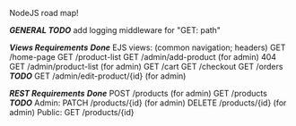 NodeJS road map!

***GENERAL TODO***
add logging middleware for "GET: path"

***Views Requirements***
***Done***
EJS views: (common navigation; headers)
GET /home-page GET /product-list
GET /admin/add-product (for admin)
404
GET /admin/product-list (for admin)
GET /cart
GET /checkout
GET /orders
***TODO***
GET /admin/edit-product/{id} (for admin)

***REST Requirements***
***Done***
POST /products (for admin)
GET /products
***TODO***
Admin:
PATCH /products/{id} (for admin)
DELETE /products/{id} (for admin)
Public:
GET /products/{id}